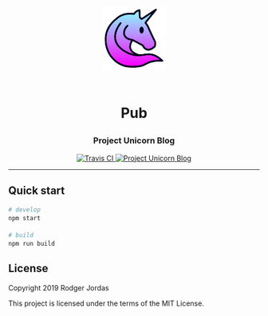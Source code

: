 <h1 align="center">

<br>

<img src="./src/images/unicorn-icon.png" alt="Pub" width="128">

<br>
<br>

Pub

</h1>

<h3 align="center">Project Unicorn Blog</h3>

<p align="center">
  <a href="https://travis-ci.com/rmjordas/pub">
    <img src="https://travis-ci.com/rmjordas/pub.svg" alt="Travis CI">
  </a>

  <a href="https://rmjordas.github.io/pub">
    <img src="https://img.shields.io/badge/website-https://rmjordas.github.io/pub-blue.svg" alt="Project Unicorn Blog">
  </a>
</p>

<hr />

## Quick start

```bash
# develop
npm start

# build
npm run build
```

## License

Copyright 2019 Rodger Jordas

This project is licensed under the terms of the MIT License.
